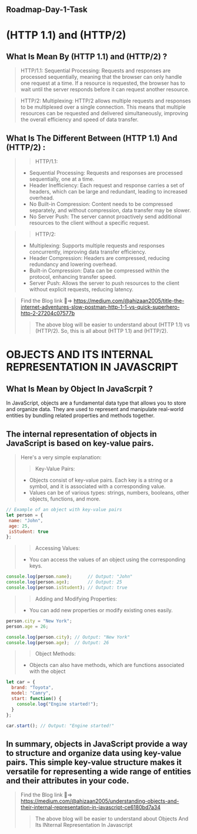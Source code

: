 ## Roadmap-Day-1-Task

# (HTTP 1.1) and (HTTP/2)


## What Is Mean By (HTTP 1.1) and (HTTP/2) ?


> HTTP/1.1:
Sequential Processing: Requests and responses are processed sequentially, meaning that the browser can only handle one request at a time. If a resource is requested, the browser has to wait until the server responds before it can request another resource.

> HTTP/2:
Multiplexing: HTTP/2 allows multiple requests and responses to be multiplexed over a single connection. This means that multiple resources can be requested and delivered simultaneously, improving the overall efficiency and speed of data transfer.



## What Is The Different Between (HTTP 1.1) And (HTTP/2) :

>> HTTP/1.1:
>- Sequential Processing: Requests and responses are processed sequentially, one at a time.
>- Header Inefficiency: Each request and response carries a set of headers, which can be large and redundant, leading to increased overhead.
>- No Built-in Compression: Content needs to be compressed separately, and without compression, data transfer may be slower.
>- No Server Push: The server cannot proactively send additional resources to the client without a specific request.


>> HTTP/2:
>- Multiplexing: Supports multiple requests and responses concurrently, improving data transfer efficiency.
>- Header Compression: Headers are compressed, reducing redundancy and lowering overhead.
>- Built-in Compression: Data can be compressed within the protocol, enhancing transfer speed.
>- Server Push: Allows the server to push resources to the client without explicit requests, reducing latency.



>Find the Blog link :link:=> https://medium.com/@ahizaan2005/title-the-internet-adventures-slow-postman-http-1-1-vs-quick-superhero-http-2-27204c07577b 
>>The above blog will be easier to understand about (HTTP 1.1) vs (HTTP/2). So, this is all about (HTTP 1.1) and (HTTP/2).

# OBJECTS AND ITS INTERNAL REPRESENTATION IN JAVASCRIPT

## What Is Mean by Object In JavaScrpit ?
 In JavaScript, objects are a fundamental data type that allows you to store and organize data. They are used to represent and manipulate real-world entities by bundling related properties and methods together.

## The internal representation of objects in JavaScript is based on key-value pairs.
> Here's a very simple explanation:
>> Key-Value Pairs:
 >- Objects consist of key-value pairs. Each key is a string or a symbol, and it is associated with a corresponding value.
 >- Values can be of various types: strings, numbers, booleans, other objects, functions, and more.
 ```javascript
// Example of an object with key-value pairs
let person = {
  name: "John",
  age: 25,
  isStudent: true
};
```
>> Accessing Values:
>- You can access the values of an object using the corresponding keys.
 ```javascript
 console.log(person.name);      // Output: "John"
console.log(person.age);       // Output: 25
console.log(person.isStudent); // Output: true
```
>> Adding and Modifying Properties:
>- You can add new properties or modify existing ones easily.
```javascript
person.city = "New York";
person.age = 26;

console.log(person.city); // Output: "New York"
console.log(person.age);  // Output: 26
```
>> Object Methods:
>- Objects can also have methods, which are functions associated with the object
```javascript
let car = {
  brand: "Toyota",
  model: "Camry",
  start: function() {
    console.log("Engine started!");
  }
};

car.start(); // Output: "Engine started!"
```
## In summary, objects in JavaScript provide a way to structure and organize data using key-value pairs. This simple key-value structure makes it versatile for representing a wide range of entities and their attributes in your code.

>Find the Blog link :link:=> https://medium.com/@ahizaan2005/understanding-objects-and-their-internal-representation-in-javascript-ce6180bd7a34
>>The above blog will be easier to understand about Objects And Its INternal Representation In Javascript  














